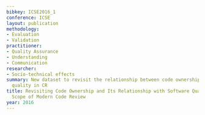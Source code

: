```yaml
---
bibkey: ICSE2016_1
conference: ICSE
layout: publication
methodology:
- Evaluation
- Validation
practitioner:
- Quality Assurance
- Understanding
- Communication
researcher:
- Socio-technical effects
summary: New dataset to revisit the relationship between code ownership and software
  quality in CR
title: Revisiting Code Ownership and Its Relationship with Software Quality in the
  Scope of Modern Code Review
year: 2016
---
```

